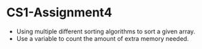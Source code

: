 # CS1-Assignment4
- Using multiple different sorting algorithms to sort a given array.
- Use a variable to count the amount of extra memory needed.
